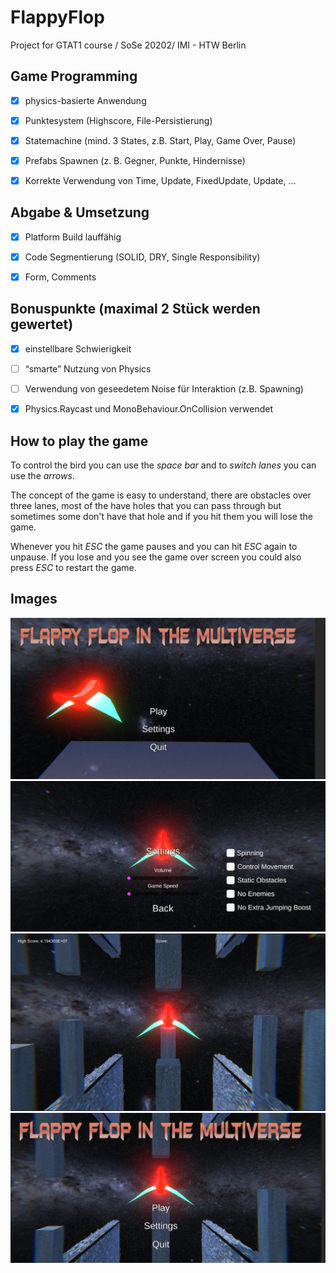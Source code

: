# FlappyFlop

Project for GTAT1 course / SoSe 20202/ IMI - HTW Berlin

## Game Programming

- [x] physics-basierte Anwendung

- [x] Punktesystem (Highscore, File-Persistierung)

- [x] Statemachine (mind. 3 States, z.B. Start, Play, Game Over, Pause)

- [x] Prefabs Spawnen (z. B. Gegner, Punkte, Hindernisse)

- [x] Korrekte Verwendung von Time, Update, FixedUpdate, Update, …

## Abgabe & Umsetzung

- [x] Platform Build lauffähig

- [x] Code Segmentierung (SOLID, DRY, Single Responsibility)

- [x] Form, Comments

## Bonuspunkte (maximal 2 Stück werden gewertet)

- [x] einstellbare Schwierigkeit

- [ ] “smarte” Nutzung von Physics

- [ ] Verwendung von geseedetem Noise für Interaktion (z.B. Spawning)

- [x] Physics.Raycast und MonoBehaviour.OnCollision verwendet


## How to play the game
To control the bird you can use the *space bar* and to *switch lanes* you can use the *arrows*.

The concept of the game is easy to understand, there are obstacles over three lanes, most of the have holes that you can pass through but sometimes some don't have 
that hole and if you hit them you will lose the game. 

Whenever you hit *ESC* the game pauses and you can hit *ESC* again to unpause. 
If you lose and you see the game over screen you could also press *ESC* to restart the game. 

## Images 
![Menu](Assets/Image/Menu.PNG)
![Settings](Assets/Image/Settings.PNG)
![Dark Scene](Assets/Image/Dark.PNG)
![Pausing the game](Assets/Image/Pause.PNG)

